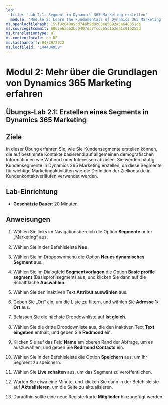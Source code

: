 ```yaml
---
lab:
  title: 'Lab 2.1: Segment in Dynamics 365 Marketing erstellen'
  module: 'Module 2: Learn the Fundamentals of Dynamics 365 Marketing'
ms.openlocfilehash: 159f9c048a9dd746b9d0c83ee5692a5a648351de
ms.sourcegitcommit: 6065e6a662bd0407d37fcc565c1b2da1c916255d
ms.translationtype: HT
ms.contentlocale: de-DE
ms.lasthandoff: 04/29/2022
ms.locfileid: "144404959"
---
```

<a name="module-2-learn-the-fundamentals-of-dynamics-365-marketing"></a>Modul 2: Mehr über die Grundlagen von Dynamics 365 Marketing erfahren
========================

## <a name="practice-lab-21---create-a-segment-in-dynamics-365-marketing"></a>Übungs-Lab 2.1: Erstellen eines Segments in Dynamics 365 Marketing

## <a name="objectives"></a>Ziele

In dieser Übung erfahren Sie, wie Sie Kundensegmente erstellen können, die auf bestimmte Kontakte basierend auf allgemeinen demografischen Informationen wie Wohnort oder Interessen abzielen. Sie werden häufig Kundensegmente in Dynamics 365 Marketing erstellen, da diese Segmente für wichtige Marketingaktivitäten wie die Definition der Zielkontakte in Kundenkontaktverläufen verwendet werden.

## <a name="lab-setup"></a>Lab-Einrichtung

  - **Geschätzte Dauer**: 20 Minuten

## <a name="instructions"></a>Anweisungen


1. Wählen Sie links im Navigationsbereich die Option **Segmente** unter „Marketing“ aus.  

2. Wählen Sie in der Befehlsleiste **Neu**.

3. Wählen Sie im Dropdownmenü die Option **Neues dynamisches Segment** aus.

4. Wählen Sie im Dialogfeld **Segmentvorlagen** die Option **Basic profile segment** (Basisprofilsegment) aus, und klicken Sie dann auf die Schaltfläche **Auswählen**.

5. Wählen Sie den inaktiven Text **Attribut auswählen** aus.

6. Geben Sie „Ort“ ein, um die Liste zu filtern, und wählen Sie **Adresse 1: Ort** aus.

7. Belassen Sie die nächste Dropdownliste auf **Ist gleich**. 

8. Wählen Sie die dritte Dropdownliste aus, die den inaktiven Text **Text eingeben** enthält, und geben Sie **Redmond** ein.

9. Klicken Sie auf das Feld **Name** am oberen Rand der Abfrage, um es auszuwählen, und geben Sie **Redmond Contacts** ein.

10. Wählen Sie in der Befehlsleiste die Option **Speichern** aus, um Ihr Segment zu speichern.

11. Wählen Sie **Live schalten** aus, um das Segment zu veröffentlichen.

12. Warten Sie etwa eine Minute, und klicken Sie dann in der Befehlsleiste auf **Aktualisieren**, um die Seite zu aktualisieren. 

13. Daraufhin sollte eine neue Registerkarte **Mitglieder** hinzugefügt werden. 
